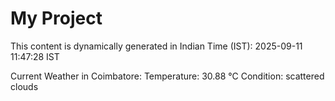 # My Project

This content is dynamically generated in Indian Time (IST): 2025-09-11 11:47:28 IST


Current Weather in Coimbatore:
Temperature: 30.88 °C
Condition: scattered clouds
